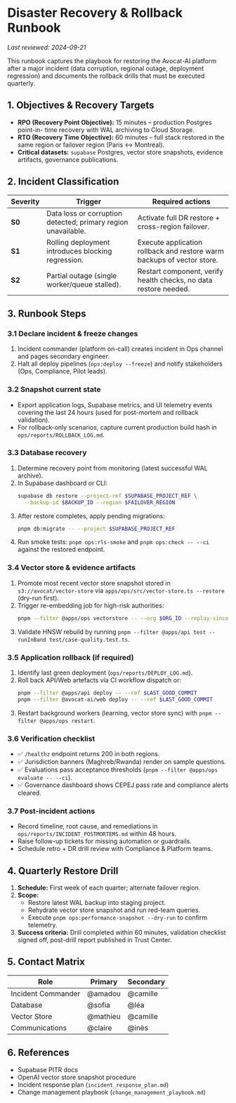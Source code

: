 # Disaster Recovery & Rollback Runbook

_Last reviewed: 2024-09-21_

This runbook captures the playbook for restoring the Avocat-AI platform after a
major incident (data corruption, regional outage, deployment regression) and
documents the rollback drills that must be executed quarterly.

## 1. Objectives & Recovery Targets

- **RPO (Recovery Point Objective):** 15 minutes – production Postgres point-in-
  time recovery with WAL archiving to Cloud Storage.
- **RTO (Recovery Time Objective):** 60 minutes – full stack restored in the same
  region or failover region (Paris ↔ Montréal).
- **Critical datasets:** `supabase` Postgres, vector store snapshots, evidence
  artifacts, governance publications.

## 2. Incident Classification

| Severity | Trigger | Required actions |
| --- | --- | --- |
| **S0** | Data loss or corruption detected; primary region unavailable. | Activate full DR restore + cross-region failover. |
| **S1** | Rolling deployment introduces blocking regression. | Execute application rollback and restore warm backups of vector store. |
| **S2** | Partial outage (single worker/queue stalled). | Restart component, verify health checks, no data restore needed. |

## 3. Runbook Steps

### 3.1 Declare incident & freeze changes

1. Incident commander (platform on-call) creates incident in Ops channel and
   pages secondary engineer.
2. Halt all deploy pipelines (`ops:deploy --freeze`) and notify stakeholders
   (Ops, Compliance, Pilot leads).

### 3.2 Snapshot current state

- Export application logs, Supabase metrics, and UI telemetry events covering
  the last 24 hours (used for post-mortem and rollback validation).
- For rollback-only scenarios, capture current production build hash in
  `ops/reports/ROLLBACK_LOG.md`.

### 3.3 Database recovery

1. Determine recovery point from monitoring (latest successful WAL archive).
2. In Supabase dashboard or CLI:
   ```bash
   supabase db restore --project-ref $SUPABASE_PROJECT_REF \
     --backup-id $BACKUP_ID --region $FAILOVER_REGION
   ```
3. After restore completes, apply pending migrations:
   ```bash
   pnpm db:migrate -- --project $SUPABASE_PROJECT_REF
   ```
4. Run smoke tests: `pnpm ops:rls-smoke` and `pnpm ops:check -- --ci` against the
   restored endpoint.

### 3.4 Vector store & evidence artifacts

1. Promote most recent vector store snapshot stored in `s3://avocat/vector-store`
   via `apps/ops/src/vector-store.ts --restore` (dry-run first).
2. Trigger re-embedding job for high-risk authorities:
   ```bash
   pnpm --filter @apps/ops vectorstore -- --org $ORG_ID --replay-since 24h
   ```
3. Validate HNSW rebuild by running `pnpm --filter @apps/api test --runInBand
   test/case-quality.test.ts`.

### 3.5 Application rollback (if required)

1. Identify last green deployment (`ops/reports/DEPLOY_LOG.md`).
2. Roll back API/Web artefacts via CI workflow dispatch or:
   ```bash
   pnpm --filter @apps/api deploy -- --ref $LAST_GOOD_COMMIT
   pnpm --filter @avocat-ai/web deploy -- --ref $LAST_GOOD_COMMIT
   ```
3. Restart background workers (learning, vector store sync) with `pnpm
   --filter @apps/ops restart`.

### 3.6 Verification checklist

- ✅ `/healthz` endpoint returns 200 in both regions.
- ✅ Jurisdiction banners (Maghreb/Rwanda) render on sample questions.
- ✅ Evaluations pass acceptance thresholds (`pnpm --filter @apps/ops evaluate
  -- --ci`).
- ✅ Governance dashboard shows CEPEJ pass rate and compliance alerts cleared.

### 3.7 Post-incident actions

- Record timeline, root cause, and remediations in
  `ops/reports/INCIDENT_POSTMORTEMS.md` within 48 hours.
- Raise follow-up tickets for missing automation or guardrails.
- Schedule retro + DR drill review with Compliance & Platform teams.

## 4. Quarterly Restore Drill

1. **Schedule:** First week of each quarter; alternate failover region.
2. **Scope:**
   - Restore latest WAL backup into staging project.
   - Rehydrate vector store snapshot and run red-team queries.
   - Execute `pnpm ops:performance-snapshot --dry-run` to confirm telemetry.
3. **Success criteria:** Drill completed within 60 minutes, validation checklist
   signed off, post-drill report published in Trust Center.

## 5. Contact Matrix

| Role | Primary | Secondary |
| --- | --- | --- |
| Incident Commander | @amadou | @camille |
| Database | @sofia | @léa |
| Vector Store | @mathieu | @camille |
| Communications | @claire | @inès |

## 6. References

- Supabase PITR docs
- OpenAI vector store snapshot procedure
- Incident response plan (`incident_response_plan.md`)
- Change management playbook (`change_management_playbook.md`)

